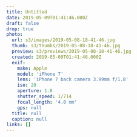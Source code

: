 ```yaml
---
title: Untitled
date: 2019-05-09T01:41:46.000Z
draft: false
drop: true
photo:
  url: s3/images/2019-05-08-18-41-46.jpg
  thumb: s3/thumbs/2019-05-08-18-41-46.jpg
  preview: s3/previews/2019-05-08-18-41-46.jpg
  created: 2019-05-09T01:41:46.000Z
  exif:
    make: Apple
    model: 'iPhone 7'
    lens: 'iPhone 7 back camera 3.99mm f/1.8'
    iso: 20
    aperture: 1.8
    shutter_speed: 1/714
    focal_length: '4.0 mm'
    gps: null
  title: null
  caption: null
links: []
---
```

